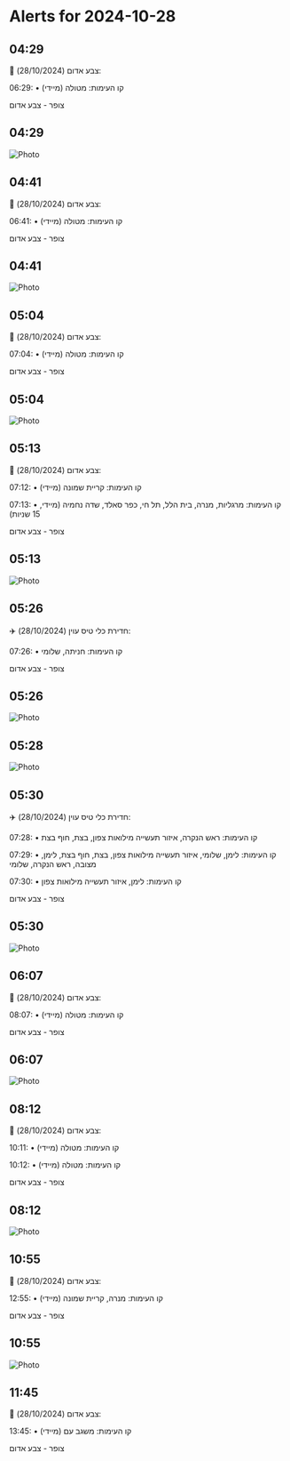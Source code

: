 # Alerts for 2024-10-28

## 04:29

🔴 צבע אדום (28/10/2024):

06:29:
• קו העימות: מטולה (מיידי)

צופר - צבע אדום

## 04:29

![Photo](images/33055.jpg)

## 04:41

🔴 צבע אדום (28/10/2024):

06:41:
• קו העימות: מטולה (מיידי)

צופר - צבע אדום

## 04:41

![Photo](images/33057.jpg)

## 05:04

🔴 צבע אדום (28/10/2024):

07:04:
• קו העימות: מטולה (מיידי)

צופר - צבע אדום

## 05:04

![Photo](images/33059.jpg)

## 05:13

🔴 צבע אדום (28/10/2024):

07:12:
• קו העימות: קריית שמונה (מיידי)

07:13:
• קו העימות: מרגליות, מנרה, בית הלל, תל חי, כפר סאלד, שדה נחמיה (מיידי, 15 שניות)

צופר - צבע אדום

## 05:13

![Photo](images/33071.jpg)

## 05:26

✈️ חדירת כלי טיס עוין (28/10/2024):

07:26:
• קו העימות: חניתה, שלומי 

צופר - צבע אדום

## 05:26

![Photo](images/33073.jpg)

## 05:28

![Photo](images/33077.jpg)

## 05:30

✈️ חדירת כלי טיס עוין (28/10/2024):

07:28:
• קו העימות: ראש הנקרה, איזור תעשייה מילואות צפון, בצת, חוף בצת 

07:29:
• קו העימות: לימן, שלומי, איזור תעשייה מילואות צפון, בצת, חוף בצת, לימן, מצובה, ראש הנקרה, שלומי 

07:30:
• קו העימות: לימן, איזור תעשייה מילואות צפון 

צופר - צבע אדום

## 05:30

![Photo](images/33089.jpg)

## 06:07

🔴 צבע אדום (28/10/2024):

08:07:
• קו העימות: מטולה (מיידי)

צופר - צבע אדום

## 06:07

![Photo](images/33091.jpg)

## 08:12

🔴 צבע אדום (28/10/2024):

10:11:
• קו העימות: מטולה (מיידי)

10:12:
• קו העימות: מטולה (מיידי)

צופר - צבע אדום

## 08:12

![Photo](images/33095.jpg)

## 10:55

🔴 צבע אדום (28/10/2024):

12:55:
• קו העימות: מנרה, קריית שמונה (מיידי)

צופר - צבע אדום

## 10:55

![Photo](images/33097.jpg)

## 11:45

🔴 צבע אדום (28/10/2024):

13:45:
• קו העימות: משגב עם (מיידי)

צופר - צבע אדום

